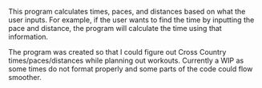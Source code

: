 This program calculates times, paces, and distances based on what the user inputs. 
For example, if the user wants to find the time by inputting the pace and distance, the program will calculate the time using that information.

The program was created so that I could figure out Cross Country times/paces/distances while planning out workouts.
Currently a WIP as some times do not format properly and some parts of the code could flow smoother. 
